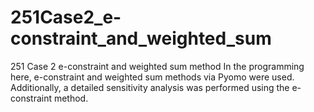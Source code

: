 # 251Case2_e-constraint_and_weighted_sum
251 Case 2 e-constraint and weighted sum method
In the programming here, e-constraint and weighted sum methods via Pyomo were used. Additionally, a detailed sensitivity analysis was performed using the e-constraint method.
